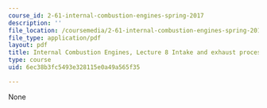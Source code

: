 ```yaml
---
course_id: 2-61-internal-combustion-engines-spring-2017
description: ''
file_location: /coursemedia/2-61-internal-combustion-engines-spring-2017/6ec38b3fc5493e328115e0a49a565f35_MIT2_61S17_lec8.pdf
file_type: application/pdf
layout: pdf
title: Internal Combustion Engines, Lecture 8 Intake and exhaust processes
type: course
uid: 6ec38b3fc5493e328115e0a49a565f35

---
```

None